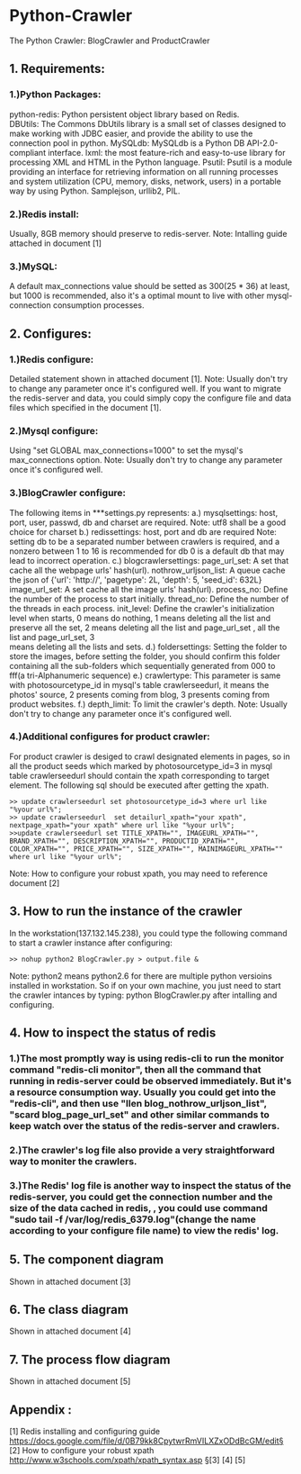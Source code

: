 ﻿
# Python-Crawler

The Python Crawler: BlogCrawler and ProductCrawler

## 1. Requirements:

### 1.)Python Packages:

python-redis: Python persistent object library based on Redis.  
DBUtils: The Commons DbUtils library is a small set of classes designed to 	make working with JDBC easier, and provide the ability to use the connection 	pool in python.
MySQLdb: MySQLdb is a Python DB API-2.0-compliant interface.
lxml: the most feature-rich and easy-to-use library for processing XML and 	HTML in the Python language. 
Psutil: Psutil is a module providing an interface for retrieving information on 	all running processes and system utilization (CPU, memory, disks, network, 	users) in a portable way by using Python.
Samplejson, urllib2, PIL.
### 2.)Redis install: 
Usually, 8GB memory should preserve to redis-server.
Note: Intalling guide attached in document [1]
### 3.)MySQL:
 A default max_connections value should be setted as 300(25 * 36) at least, but 1000 is recommended, also it's a optimal mount to live with other mysql-connection consumption processes.

## 2. Configures:
### 1.)Redis configure: 
Detailed statement shown in attached document [1].
Note: Usually don't try to change any parameter once it's configured well. If you want to migrate the redis-server and data, you could simply copy the configure file and data files which specified in the document [1].
### 2.)Mysql configure:
 Using "set GLOBAL max_connections=1000" to set the mysql's max_connections option.
Note: Usually don't try to change any parameter once it's configured well.
### 3.)BlogCrawler configure:
The following items in ***settings.py represents:
a.) mysqlsettings: host, port, user, passwd, db and charset are required.
  Note: utf8 shall be a good choice for charset
b.) redissettings: host, port and db are required
  Note: setting db to be a separated number between crawlers is required, and a nonzero between 1 to 16 is recommended for db 0 is a default db that may lead to incorrect operation.
c.) blogcrawlersettings:
  page_url_set: A set that cache all the webpage urls' hash(url).
  nothrow_urljson_list: A queue cache the json of 
    {'url': 'http://', 'pagetype': 2L, 'depth': 5, 'seed_id': 632L}
  image_url_set: A set cache all the image urls' hash(url).
  process_no: Define the number of the process to start initially.
  thread_no: Define the number of the threads in each process.
  init_level: Define the crawler's initialization level when starts, 0 means do 
  nothing, 1 means deleting all the list and preserve all the set, 2 means 
  deleting all the list and page_url_set , all the list and page_url_set, 3   
  means deleting all the lists and sets. 
d.) foldersettings: Setting the folder to store the images, before setting the folder, you should confirm this folder containing all the sub-folders which sequentially generated from 000 to fff(a tri-Alphanumeric sequence)
e.) crawlertype: This parameter is same with photosourcetype_id in mysql's table crawlerseedurl, it means the photos' source, 2 presents coming from blog, 3 presents coming from product websites.
f.) depth_limit: To limit the crawler's depth.
Note: Usually don't try to change any parameter once it's configured well.

### 4.)Additional configures for product crawler:
For product crawler is desiged to crawl designated elements in pages, so in all the product seeds which marked by photosourcetype_id=3 in mysql table crawlerseedurl should contain the xpath corresponding to target element. The following sql should be executed after getting the xpath.

    >> update crawlerseedurl set photosourcetype_id=3 where url like "%your url%";
    >> update crawlerseedurl  set detailurl_xpath="your xpath", nextpage_xpath="your xpath" where url like "%your url%";
    >>update crawlerseedurl set TITLE_XPATH="", IMAGEURL_XPATH="", BRAND_XPATH="", DESCRIPTION_XPATH="", PRODUCTID_XPATH="", COLOR_XPATH="", PRICE_XPATH="", SIZE_XPATH="", MAINIMAGEURL_XPATH="" where url like "%your url%";

Note: How to configure your robust xpath, you may need to reference document 		[2]
## 3. How to run the instance of the crawler
In the workstation(137.132.145.238), you could type the following command to start a crawler instance after configuring:

    >> nohup python2 BlogCrawler.py > output.file &

Note: python2 means python2.6 for there are multiple python versioins installed in workstation. So if on your own machine, you just need to start the crawler intances by typing: python BlogCrawler.py after intalling and configuring. 
## 4. How to inspect the status of redis
### 1.)The most promptly way is using redis-cli to run the monitor command "redis-cli monitor", then all the command that running in redis-server could be observed immediately. But it's a resource consumption way. Usually you could get into the "redis-cli", and then use "llen blog_nothrow_urljson_list", "scard blog_page_url_set" and other similar commands to keep watch over the status of the redis-server and crawlers.
### 2.)The crawler's log file also provide a very straightforward way to moniter the crawlers.
### 3.)The Redis' log file is another way to inspect the status of the redis-server, you could get the connection number and the size of the data cached in redis, , you could use command "sudo tail -f /var/log/redis_6379.log"(change  the name according to your configure file name) to view the redis' log.

## 5. The component diagram
Shown in attached document [3]
## 6. The class diagram
Shown in attached document [4]
## 7. The process flow diagram
Shown in attached document [5]


## Appendix :
[1] Redis installing and configuring guide
https://docs.google.com/file/d/0B79kk8CpytwrRmVILXZxODdBcGM/edit§ 
[2] How to configure your robust xpath
http://www.w3schools.com/xpath/xpath_syntax.asp
§[3] 
[4] 
[5] 
